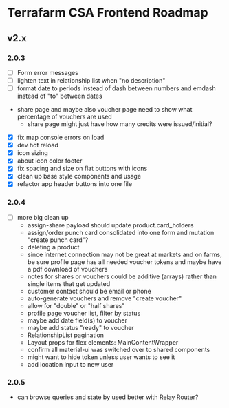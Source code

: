 # Terrafarm CSA Frontend Roadmap

## v2.x

### 2.0.3

- [ ] Form error messages
- [ ] lighten text in relationship list when "no description"
- [ ] format date to periods instead of dash between numbers and emdash instead of "to" between dates

- share page and maybe also voucher page need to show what percentage of vouchers are used
  - share page might just have how many credits were issued/initial?

- [x] fix map console errors on load
- [x] dev hot reload
- [x] icon sizing
- [x] about icon color footer
- [x] fix spacing and size on flat buttons with icons
- [x] clean up base style components and usage
- [x] refactor app header buttons into one file

### 2.0.4

- [ ] more big clean up
  - assign-share payload should update product.card_holders
  - assign/order punch card consolidated into one form and mutation "create punch card"?
  - deleting a product
  - since internet connection may not be great at markets and on farms, be sure profile page has all needed voucher tokens and maybe have a pdf download of vouchers
  - notes for shares or vouchers could be additive (arrays) rather than single items that get updated
  - customer contact should be email or phone
  - auto-generate vouchers and remove "create voucher"
  - allow for "double" or "half shares"
  - profile page voucher list, filter by status
  - maybe add date field(s) to voucher
  - maybe add status "ready" to voucher
  - RelationshipList pagination
  - Layout props for flex elements: MainContentWrapper
  - confirm all material-ui was switched over to shared components
  - might want to hide token unless user wants to see it
  - add location input to new user

### 2.0.5

- can browse queries and state by used better with Relay Router?

